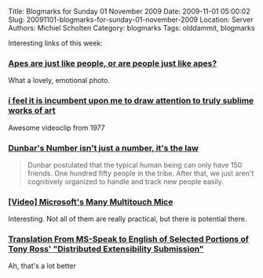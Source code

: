 Title: Blogmarks for Sunday 01 November 2009
Date: 2009-11-01 05:00:02
Slug: 20091101-blogmarks-for-sunday-01-november-2009
Location: Server
Authors: Michiel Scholten
Category: blogmarks
Tags: olddammit, blogmarks

<p>Interesting links of this week:</p>
<h3><a href="http://ngm.nationalgeographic.com/visions-of-earth/visions-earth-2009?image=2">Apes are just like people, or are people just like apes?</a></h3>
<p>What a lovely, emotional photo.</p>
<h3><a href="http://www.moby.com/journal/2009-10-28/i-feel-it-incumbent-upon-me-draw-attenti.html">i feel it is incumbent upon me to draw attention to truly sublime works of art</a></h3>
<p>Awesome videoclip from 1977</p>
<h3><a href="http://sethgodin.typepad.com/seths_blog/2009/10/the-penalty-for-violating-dunbars-law.html">Dunbar's Number isn't just a number, it's the law</a></h3>
<blockquote><p>Dunbar postulated that the typical human being can only have 150 friends. One hundred fifty people in the tribe. After that, we just aren't cognitively organized to handle and track new people easily.</p></blockquote>
<h3><a href="http://www.technologyreview.com/video/?vid=470">[Video] Microsoft's Many Multitouch Mice</a></h3>
<p>Interesting. Not all of them are really practical, but there is potential there.</p>
<h3><a href="http://diveintomark.org/archives/2009/10/05/distributed-unicorns-and-ponies">Translation From MS-Speak to English of Selected Portions of Tony Ross' "Distributed Extensibility Submission"</a></h3>
<p>Ah, that's a lot better</p>
